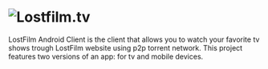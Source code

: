 # ![Lostfilm.tv](http://toplogos.ru/images/logo-lostfilm.png)
LostFilm Android Client is the client that allows you to watch your favorite tv shows trough LostFilm website using p2p torrent network. This project features two versions of an app: for tv and mobile devices.
